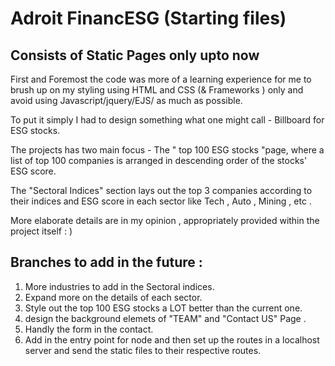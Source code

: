 # Adroit FinancESG (Starting files)

## Consists of Static Pages only upto now

First and Foremost the code was more of a learning experience for me to brush up on my styling using HTML and CSS (& Frameworks ) only and avoid using Javascript/jquery/EJS/ as much as possible.

To put it simply I had to design something what one might call - Billboard for ESG stocks. 

The projects has two main focus - The " top 100 ESG stocks "page, where a list of top 100 companies is arranged in descending order of the stocks' ESG score.

The "Sectoral Indices" section lays out the top 3 companies according to their indices and ESG score  in each sector like Tech , Auto , Mining , etc .

More elaborate details are in my opinion , appropriately provided within the project itself : ) 

## Branches to add in the future :

1. More industries to add in the Sectoral indices.
2. Expand more on the details of each sector.
3. Style out the top 100 ESG stocks a LOT better than the current one. 
4. design the background elemets of "TEAM" and "Contact US" Page .
5. Handly the form in the contact. 
6. Add in the entry point for node and then set up the routes in a localhost server and send the static files to their respective routes.
